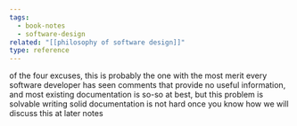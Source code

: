 ```yaml
---
tags:
  - book-notes
  - software-design
related: "[[philosophy of software design]]"
type: reference
---
```

of the four excuses, this is probably the one with the most merit every software  developer has seen comments that provide no useful information, and most existing documentation is so-so at best, but this problem is solvable writing solid documentation is not hard once you know how we will discuss this at later notes
